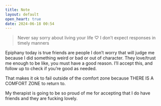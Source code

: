 ```yaml
---
title: Note
layout: default
open_heart: true
date: 2024-06-18 00:54
---
```


> Never say sorry about living your life ♡ I don’t expect responses in timely manners

Epiphany today is true friends are people I don’t worry that will judge me because I did something weird or bad or out of character. They love/trust me enough to be like, you must have a good reason. I’ll accept this, and follow up to check if you’re good as needed.

That makes it ok to fail outside of the comfort zone because THERE IS A COMFORT ZONE to return to.

My therapist is going to be so proud of me for accepting that I do have friends and they are fucking lovely.
